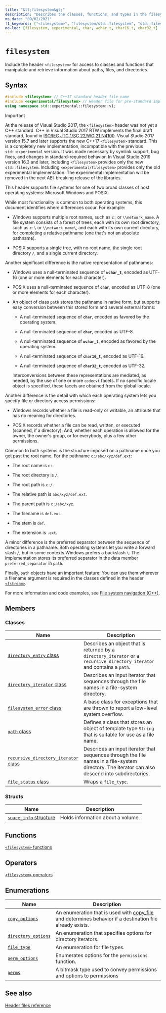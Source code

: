 ```yaml
---
title: "&lt;filesystem&gt;"
description: "Describes the classes, functions, and types in the filesystem header of the Standard C++ library."
ms.date: "09/02/2021"
f1_keywords: ["<filesystem>", "filesystem/std::filesystem", "std::filesystem", "std::experimental::filesystem"]
no-loc: [filesystem, experimental, char, wchar_t, char16_t, char32_t]
---
```

# `filesystem`

Include the header `<filesystem>` for access to classes and functions that manipulate and retrieve information about paths, files, and directories.

## Syntax

```cpp
#include <filesystem> // C++17 standard header file name
#include <experimental/filesystem> // Header file for pre-standard implementation
using namespace std::experimental::filesystem::v1;
```

> [!IMPORTANT]
> At the release of Visual Studio 2017, the `<filesystem>` header was not yet a C++ standard. C++ in Visual Studio 2017 RTW implements the final draft standard, found in [ISO/IEC JTC 1/SC 22/WG 21 N4100](https://wg21.link/n4100). Visual Studio 2017 version 15.7 and later supports the new C++17 `<filesystem>` standard.
> This is a completely new implementation, incompatible with the previous `std::experimental` version. It was made necessary by symlink support, bug fixes, and changes in standard-required behavior. In Visual Studio 2019 version 16.3 and later, including `<filesystem>` provides only the new `std::filesystem`. Including `<experimental/filesystem>` provides only the old experimental implementation. The experimental implementation will be removed in the next ABI-breaking release of the libraries.

This header supports file systems for one of two broad classes of host operating systems: Microsoft Windows and POSIX.

While most functionality is common to both operating systems, this document identifies where differences occur. For example:

- Windows supports multiple root names, such as `c:` or `\\network_name`. A file system consists of a forest of trees, each with its own root directory, such as `c:\` or `\\network_name\`, and each with its own current directory, for completing a relative pathname (one that's not an absolute pathname).

- POSIX supports a single tree, with no root name, the single root directory `/`, and a single current directory.

Another significant difference is the native representation of pathnames:

- Windows uses a null-terminated sequence of **`wchar_t`**, encoded as UTF-16 (one or more elements for each character).

- POSIX uses a null-terminated sequence of **`char`**, encoded as UTF-8 (one or more elements for each character).

- An object of class `path` stores the pathname in native form, but supports easy conversion between this stored form and several external forms:

  - A null-terminated sequence of **`char`**, encoded as favored by the operating system.

  - A null-terminated sequence of **`char`**, encoded as UTF-8.

  - A null-terminated sequence of **`wchar_t`**, encoded as favored by the operating system.

  - A null-terminated sequence of **`char16_t`**, encoded as UTF-16.

  - A null-terminated sequence of **`char32_t`**, encoded as UTF-32.

  Interconversions between these representations are mediated, as needed, by the use of one or more `codecvt` facets. If no specific locale object is specified, these facets are obtained from the global locale.

Another difference is the detail with which each operating system lets you specify file or directory access permissions:

- Windows records whether a file is read-only or writable, an attribute that has no meaning for directories.

- POSIX records whether a file can be read, written, or executed (scanned, if a directory). And, whether each operation is allowed for the owner, the owner's group, or for everybody, plus a few other permissions.

Common to both systems is the structure imposed on a pathname once you get past the root name. For the pathname `c:/abc/xyz/def.ext`:

- The root name is `c:`.

- The root directory is `/`.

- The root path is `c:/`.

- The relative path is `abc/xyz/def.ext`.

- The parent path is `c:/abc/xyz`.

- The filename is `def.ext`.

- The stem is `def`.

- The extension is `.ext`.

A minor difference is the preferred separator between the sequence of directories in a pathname. Both operating systems let you write a forward slash `/`, but in some contexts Windows prefers a backslash `\`. The implementation stores its preferred separator in the data member `preferred_separator` in `path`.

Finally, `path` objects have an important feature: You can use them wherever a filename argument is required in the classes defined in the header [`<fstream>`](fstream.md).

For more information and code examples, see [File system navigation (C++)](../standard-library/file-system-navigation.md).

## Members

### Classes

|Name|Description|
|-|-|
|[`directory_entry` class](../standard-library/directory-entry-class.md)|Describes an object that is returned by a `directory_iterator` or a `recursive_directory_iterator` and contains a `path`.|
|[`directory_iterator` class](../standard-library/directory-iterator-class.md)|Describes an input iterator that sequences through the file names in a file-system directory.|
|[`filesystem_error` class](../standard-library/filesystem-error-class.md)|A base class for exceptions that are thrown to report a low-level system overflow.|
|[`path` class](../standard-library/path-class.md)|Defines a class that stores an object of template type `String` that is suitable for use as a file name.|
|[`recursive_directory_iterator` class](../standard-library/recursive-directory-iterator-class.md)|Describes an input iterator that sequences through the file names in a file-system directory. The iterator can also descend into subdirectories.|
|[`file_status` class](../standard-library/file-status-class.md)|Wraps a `file_type`.|

### Structs

|Name|Description|
|-|-|
|[`space_info` structure](../standard-library/space-info-structure.md)|Holds information about a volume.|

## Functions

[`<filesystem>` functions](../standard-library/filesystem-functions.md)

## Operators

[`<filesystem>` operators](../standard-library/filesystem-operators.md)

## Enumerations

|Name|Description|
|-|-|
|[`copy_options`](../standard-library/filesystem-enumerations.md#copy_options)|An enumeration that is used with [copy_file](../standard-library/filesystem-functions.md#copy_file) and determines behavior if a destination file already exists.|
|[`directory_options`](../standard-library/filesystem-enumerations.md#directory_options)|An enumeration that specifies options for directory iterators.|
|[`file_type`](../standard-library/filesystem-enumerations.md#file_type)|An enumeration for file types.|
|[`perm_options`](../standard-library/filesystem-enumerations.md#perm_options)| Enumerates options for the `permissions` function. |
|[`perms`](../standard-library/filesystem-enumerations.md#perms)|A bitmask type used to convey permissions and options to permissions|

## See also

[Header files reference](../standard-library/cpp-standard-library-header-files.md)
